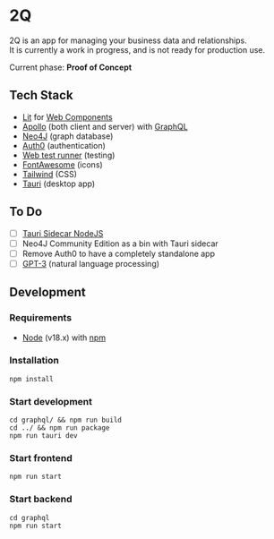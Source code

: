 # 2Q

2Q is an app for managing your business data and relationships.  
It is currently a work in progress, and is not ready for production use.

Current phase: **Proof of Concept**

## Tech Stack
* [Lit](https://lit.dev/) for [Web Components](https://developer.mozilla.org/en-US/docs/Web/Web_Components) 
* [Apollo](https://www.apollographql.com/) (both client and server) with [GraphQL](https://graphql.org/)
* [Neo4J](https://neo4j.com/) (graph database)
* [Auth0](https://auth0.com/) (authentication)
* [Web test runner](https://modern-web.dev/docs/test-runner/overview/) (testing)
* [FontAwesome](https://fontawesome.com/) (icons)
* [Tailwind](https://tailwindcss.com/) (CSS)
* [Tauri](https://tauri.studio/en/) (desktop app)

## To Do
- [ ] [Tauri Sidecar NodeJS](https://github.com/tauri-apps/tauri/tree/dev/examples/sidecar)
- [ ] Neo4J Community Edition as a bin with Tauri sidecar
- [ ] Remove Auth0 to have a completely standalone app
- [ ] [GPT-3](https://openai.com/blog/openai-api/) (natural language processing)

## Development

### Requirements
 - [Node](https://nodejs.org/en/) (v18.x) with [npm](https://www.npmjs.com/)

### Installation
	npm install

### Start development
	cd graphql/ && npm run build 
	cd ../ && npm run package
	npm run tauri dev

### Start frontend
	npm run start

### Start backend
	cd graphql
	npm run start
